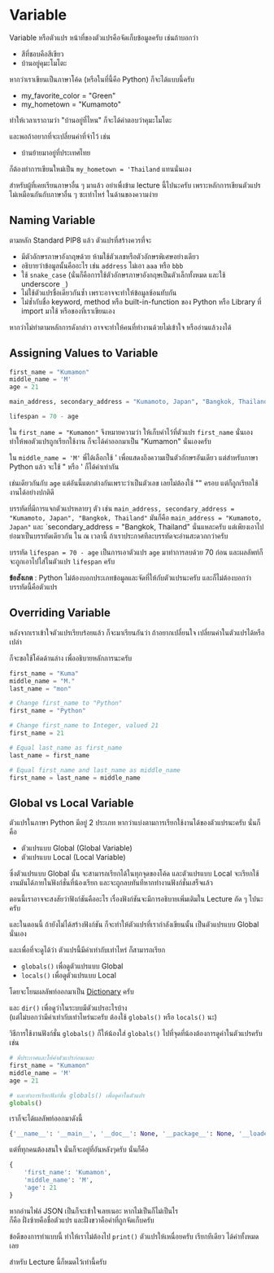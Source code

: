 # Variable
Variable หรือตัวแปร หน้าที่ของตัวแปรคือจัดเก็บข้อมูลครับ เช่นถ้าบอกว่า
- สีที่ชอบคือสีเขียว
- บ้านอยู่คุมะโมโตะ

หากว่าเราเขียนเป็นภาษาโค้ด (หรือในที่นี้คือ Python) ก็จะได้แบบนี้ครับ
- my_favorite_color = "Green"
- my_hometown = "Kumamoto" 

ทำให้เวลาเราถามว่า "บ้านอยู่ที่ไหน" ก็จะได้คำตอบว่าคุมะโมโตะ

และพอถ้าอยากที่จะเปลี่ยนค่าที่จำไว้ เช่น
- บ้านย้ายมาอยู่ที่ประเทศไทย

ก็ต้องทำการเขียนใหม่เป็น `my_hometown = 'Thailand` แทนนั่นเอง

สำหรับผู้ที่เคยเรียนภาษาอื่น ๆ มาแล้ว อย่าเพื่งข้าม lecture นี้ไปนะครับ เพราะหลักการเขียนตัวแปรไม่เหมือนกันกับภาษาอื่น ๆ ซะเท่าไหร่ ในด้านของความง่าย

## Naming Variable
ตามหลัก Standard PIP8 แล้ว ตัวแปรที่สร้างควรที่จะ
- มีตัวอักษรภาษาอังกฤษด้วย ห้ามใช้ตัวเลขหรือตัวอักษรพิเศษ​อย่างเดียว
- อธิบายว่าข้อมูลนั้นคืออะไร เช่น `address` ไม่เอา `aaa` หรือ `bbb`
- ใช้ `snake_case` (นั่นก็คือการใช้ตัวอักษรภาษาอังกฤษเป็นตัวเล็กทั้งหมด และใช้ underscore `_`)
- ไม่ใช้ตัวแปรชื่อเดียวกันซ้ำ เพราะอาจจะทำให้ข้อมูลซ้อนทับกัน
- ไม่ซ้ำกับชื่อ keyword, method หรือ built-in-function ของ Python หรือ Library ที่ import มาใช้ หรือของที่เราเขียนเอง

หากว่าไม่ทำตามหลักการดังกล่าว อาจจะทำให้คนที่ทำงานด้วยไม่เข้าใจ หรืออ่านแล้วงงได้

## Assigning Values to Variable
```python
first_name = "Kumamon"
middle_name = 'M'
age = 21

main_address, secondary_address = "Kumamoto, Japan", "Bangkok, Thailand"

lifespan = 70 - age
```

ใน `first_name = "Kumamon"` จึงหมายความว่า ให้เก็บคำไว้ที่ตัวแปร `first_name` นั่นเอง<br>
ทำให้พอตัวแปรถูกเรียกใช้งาน ก็จะได้ค่าออกมาเป็น "Kumamon" นั่นเองครับ

ใน `middle_name = 'M'` พี่ได้เลือกใช้ ' เพื่อแสดงถึงความเป็นตัวอักษรอันเดียว แต่สำหรับภาษา Python แล้ว จะใช้ " หรือ ' ก็ได้ค่าเท่ากัน

เช่นเดียวกันกับ `age` แต่อันนี้แตกต่างกันเพราะว่าเป็นตัวเลข เลยไม่ต้องใช้ "" ครอบ แต่ก็ถูกเรียกใช้งานได้อย่างปกติดี

บรรทัดที่มีการแจกตัวแปรหลายๆ ตัว เช่น `main_address, secondary_address = "Kumamoto, Japan", "Bangkok, Thailand"` มันก็คือ `main_address = "Kumamoto, Japan"` และ `secondary_address = "Bangkok, Thailand" นั่นแหละครับ แต่เพียงเอาไปย่อมาเป็นบรรทัดเดียวกัน ใน ณ เวลานี้ ถ้าเราประกาศทีละบรรทัดจะอ่านสะดวกกว่าครับ

บรรทัด `lifespan = 70 - age` เป็นการเอาตัวแปร `age` มาทำการลบด้วย 70 ก่อน และผลลัพท์ก็จะถูกเอาไปใส่ในตัวแปร `lifespan` ครับ

**ข้อสังเกต** : Python ไม่ต้องบอกประเภทข้อมูลและจัดที่ให้กับตัวแปรนะครับ และก็ไม่ต้องบอกว่าบรรทัดนี้คือตัวแปร

## Overriding Variable
หลังจากเราเข้าใจตัวแปรเรียบร้อยแล้ว ก็จะมาเรียนกันว่า ถ้าอยากเปลี่ยนใจ เปลี่ยนค่าในตัวแปรได้หรือเปล่า

ก็จะขอใช้โค้ดด้านล่าง เพื่ออธิบายหลักการนะครับ
```python
first_name = "Kuma"
middle_name = "M."
last_name = "mon"

# Change first_name to "Python"
first_name = "Python"

# Change first_name to Integer, valued 21
first_name = 21

# Equal last_name as first_name
last_name = first_name

# Equal first_name and last_name as middle_name
first_name = last_name = middle_name
```

## Global vs Local Variable
ตัวแปรในภาษา Python มีอยู่ 2 ประเภท หากว่าแบ่งตามการเรียกใช้งานได้ของตัวแปรนะครับ นั่นก็คือ
- ตัวแปรแบบ Global (Global Variable)
- ตัวแปรแบบ Local (Local Variable)

ซึ่งตัวแปรแบบ Global นั้น จะสามารถเรียกได้ในทุกจุดของโค้ด
และตัวแปรแบบ Local จะเรียกใช้งานมันได้ภายในฟังก์ชั่นที่น้องเรียก และจะถูกลบทันทีหากทำงานฟังก์ชั่นเสร็จแล้ว

ตอนนี้เราอาจจะสงสัยว่าฟังก์ชันคืออะไร เรื่องฟังก์ชันจะมีการอธิบายเพิ่มเติมใน Lecture ถัด ๆ ไปนะครับ

และในตอนนี้ ถ้ายังไม่ได้สร้างฟังก์ชัน ก็จะทำให้ตัวแปรที่เรากำลังเขียนนั้น เป็นตัวแปรแบบ Global นั่นเอง

และเพื่อที่จะดูได้ว่า ตัวแปรนี้มีค่าเท่ากับเท่าไหร่ ก็สามารถเรียก
- `globals()` เพื่อดูตัวแปรแบบ Global
- `locals()` เพื่อดูตัวแปรแบบ Local

โดยจะโยนผลลัพท์ออกมาเป็น [Dictionary](Python/Dictionary/) ครับ

และ `dir()` เพื่อดูว่าในระบบมีตัวแปรอะไรบ้าง <br>(แต่ไม่บอกว่ามีค่าเท่ากับเท่าไหร่นะครับ ต้องใช้ `globals()` หรือ `locals()` นะ)

วิธีการใช้งานฟังก์ชั่น `globals()` ก็ให้น้องใส่ `globals()` ไปที่จุดที่น้องต้องการดูค่าในตัวแปรครับ เช่น

```python
# พี่ประกาศและให้ค่าตัวแปรก่อนเนอะ 
first_name = "Kumamon"
middle_name = 'M'
age = 21

# และทำการเรียกฟังก์ชั่น globals() เพื่อดูค่าในตัวแปร
globals()
```

เราก็จะได้ผลลัพท์ออกมาดังนี้
```python
{'__name__': '__main__', '__doc__': None, '__package__': None, '__loader__': <class '_frozen_importlib.BuiltinImporter'>, '__spec__': None, '__annotations__': {}, '__builtins__': <module 'builtins' (built-in)>, 'first_name': 'Kumamon', 'middle_name': 'M', 'age': 21}
```

แต่ที่ทุกคนต้องสนใจ นั่นก็จะอยู่ที่อันหลังๆครับ นั่นก็คือ
```python
{
    'first_name': 'Kumamon', 
    'middle_name': 'M', 
    'age': 21
}
```
หากอ่านไฟล์​ JSON เป็นก็จะเข้าใจเลยเนอะ หากไม่เป็นก็ไม่เป็นไร<br>
ก็คือ ฝั่งซ้ายคือชื่อตัวแปร และฝั่งขวาคือค่าที่ถูกจัดเก็บครับ

ข้อดีของการทำแบบนี้ ทำให้เราไม่ต้องไป `print()` ตัวแปรให้เหนื่อยครับ เรียกทีเดียว ได้ค่าทั้งหมดเลย

สำหรับ Lecture นี้ก็หมดไว้เท่านี้ครับ
